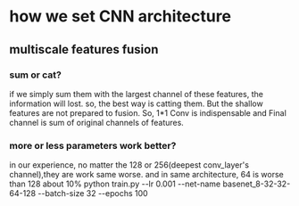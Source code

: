 # how we set CNN architecture
## multiscale features fusion
### sum or cat?
if we simply sum them with the largest channel of these features, the information will lost.
so, the best way is catting them. But the shallow features are not prepared to fusion. So, 1*1 Conv is indispensable and Final channel is sum of original channels of features.
### more or less parameters work better?
in our experience, no matter the 128 or 256(deepest conv_layer's channel),they are work same worse. and in same architecture, 64 is worse than 128 about 10% 
python train.py --lr 0.001 --net-name basenet_8-32-32-64-128 --batch-size 32 --epochs 100